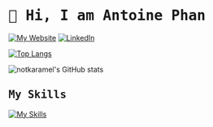 <h1 style="font-family:monospace"> 👋 Hi, I am Antoine Phan </h1>

[![My Website](https://img.shields.io/badge/my%20website-antoinephan.me-brightgreen?style=for-the-badge)](https://antoinephan.me)
[![LinkedIn](https://img.shields.io/badge/LinkedIn-Antoine%20Phan-blue?style=for-the-badge)](https://www.linkedin.com/in/antoinephan/)

[![Top Langs](https://github-readme-stats.vercel.app/api/top-langs/?username=notkaramel&layout=compact&theme=tokyonight&langs_count=8&hide=cmake)](https://github.com/anuraghazra/github-readme-stats)

![notkaramel's GitHub stats](https://github-readme-stats.vercel.app/api?username=notkaramel&show_icons=true&theme=tokyonight&count_private=true)

<h2 style="font-family:monospace"> My Skills </h2>

[![My Skills](https://skillicons.dev/icons?i=c,cpp,python,bash,java,react,js,css,html,git,vim,sass,v,raspberrypi,linux,pr,ai,ps&perline=9)](https://skillicons.dev)


<!-- ![](https://github-readme-streak-stats.herokuapp.com/?user=notkaramel&theme=tokyonight&hide_border=false) -->

<!--
**notkaramel/notkaramel** is a ✨ _special_ ✨ repository because its `README.md` (this file) appears on your GitHub profile.

Here are some ideas to get you started:

- 🔭 I’m currently working on ...
- 🌱 I’m currently learning ...
- 👯 I’m looking to collaborate on ...
- 🤔 I’m looking for help with ...
- 💬 Ask me about ...
- 📫 How to reach me: ...
- 😄 Pronouns: ...
- ⚡ Fun fact: ...
-->
